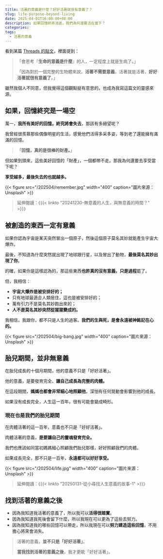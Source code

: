 ```yaml
---
title: 活著的意義是什麼？好好活著就很有意義了？
slug: life-purpose-beyond-living
date: 2025-04-01T16:00:00+08:00
description: 如果回憶終將消逝，我們為何還要活在當下？
categories:
tags:
  - 活著的意義
---
```


看到某篇 [Threads 的貼文](https://www.threads.net/@bsdfcommittee/post/C79JDUFhoCf?hl=zh-tw)，裡面提到：

> 「會思考『**生命的意義是什麼**』的人，一定程度上就是生病了。」
>
> 「因為對於一個完整的生物體來說，**活著不需要意義**，活著就是活著，**好好活著就很有意義了**。」

雖然我個人不同意，但我覺得這個觀點挺有意思的，也成為我寫這篇文的靈感來源。

## 如果，回憶終究是一場空

萬一，**我所有美好的回憶，終究將會失去**，那該有多絕望呢？

我曾經很羨慕那些偶像明星的生活，感覺他們活得多采多姿，等到老了還能擁有滿滿的回憶。

> 「**回憶，真的是很棒的財產。**」

但如果到頭來，這些美好回憶的「財產」，一個都帶不走。那我為何還要去享受當下呢？

**享受越多，最後失去的也就越多。**

{{< figure src="/202504/remember.jpg" width="400" caption="圖片來源：Unsplash" >}}

> 延伸閱讀：《{{< linkto "20241230-無意義的人生，與無意義的時間？" >}}》

## 被創造的東西一定有意義

如果你認為宇宙是某天突然冒出一個原子，然後這個原子莫名其妙就能產生宇宙大爆炸。

最後，不知道為什麼突然就出現了地球跟行星，以及冒出了動物，**最後莫名其妙出現了你**。

的確，如果你是這樣認為的，那這些東西**也許真的沒有意義，只是過程**罷了。

但，我相信：

- **宇宙大爆炸是被安排好的；**
- 只有地球最適合人類居住，這也是被安排好的；
- 萬有引力不是莫名其妙跑出來的；
- **人不是莫名其妙突然從猩猩變成的。**

我相信，我跟你，都不只是人生的過客。**我們的生與死，是會永遠被神銘記在心的。**

{{< figure src="/202504/big-bang.jpg" width="400" caption="圖片來源：Unsplash" >}}

## 胎兒期間，並非無意義

在胎兒成長的十個月期間，他的意義不只是「好好活著」。

他的意義，是要發育完全、**讓自己成長為完整的肉體。**

在這段期間，**媽媽也都會非常細心地照顧他**，深怕有任何晃動會影響到他的成長。

如果沒有成長完全，人生這一百年，很有可能會變成畸形。

### 現在也是我們的胎兒期間

在肉體活著的這一百年，意義也不只是「好好活著」。

肉體活著的意義，**是要讓自己的靈魂發育完全。**

我們也應該如同當初媽媽細心照顧我們胎兒那樣，好好照顧我們的肉體。

如果成長完全，那不只是一百年，**永遠都可以好好享受。**

{{< figure src="/202504/life.jpg" width="400" caption="圖片來源：Unsplash" >}}

> 延伸閱讀：《{{< linkto "20250131-從小尋找人生意義的故事-1" >}}》

## 找到活著的意義之後

- 因為我知道我活著的意義了，所以我可以**活得很踏實**。
- 因為我知道我死後會留下什麼，所以我現在可以更為了這些去努力。
- 因為我知道我的哪些回憶可以帶走，所以我現在可以**努力建造這些回憶**，不用擔心將來會消失。

> 活著的意義，**並不只是「好好活著」**。
>
> **當我找到活著的意義之後**，我才更能「好好活著」。
